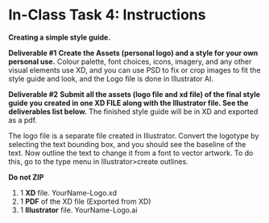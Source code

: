 # In-Class Task 4: Instructions
**Creating a simple style guide.**

**Deliverable #1**
**Create the Assets (personal logo) and a style for your own personal use.**
Colour palette, font choices, icons, imagery, and any other visual elements use XD, and you can use PSD to fix or crop images to fit the style guide and look, and the Logo file is done in Illustrator AI.  

**Deliverable #2**
**Submit all the assets (logo file and xd file) of the final style guide you created in one XD FILE along with the Illustrator file. See the deliverables list below.**
The finished style guide will be in XD and exported as a pdf.

The logo file is a separate file created in Illustrator. Convert the logotype by selecting the text bounding box, and you should see the baseline of the text. Now outline the text to change it from a font to vector artwork. To do this, go to the type menu in Illustrator>create outlines. 

**Do not ZIP**

1. 1 **XD** file. YourName-Logo.xd
2. 1 **PDF** of the XD file (Exported from XD) 
3. 1 **Illustrator** file. YourName-Logo.ai